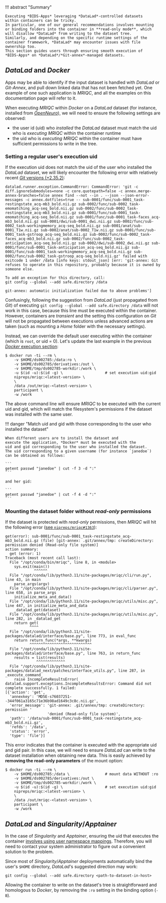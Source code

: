 !!! abstract "Summary"

    Executing *BIDS-Apps* leveraging *DataLad*-controlled datasets
    within containers can be tricky.
    In particular, one of our general recommendations involves mounting
    or binding folders into the container in **read-only mode**, which
    will disallow *DataLad* from writing to the dataset tree.
    Similarly, and depending on the specific runtime settings of the
    container framework, *DataLad* may encounter issues with file ownership too.
    This section guides users through ensuring smooth execution of
    *BIDS-Apps* on *DataLad*/*Git-annex*-managed datasets.

## *DataLad* and *Docker*

Apps may be able to identify if the input dataset is handled with
*DataLad* or *Git-Annex*, and pull down linked data that has not
been fetched yet.
One example of one such application is *MRIQC*, and all the examples
on this documentation page will refer to it.

When executing *MRIQC* within *Docker* on a *DataLad* dataset
(for instance, installed from [*OpenNeuro*](https://openneuro.org)),
we will need to ensure the following settings are observed:

* the user id (uid) who *installed* the *DataLad* dataset must match
  the uid who is *executing MRIQC* within the container runtime
* the uid who is *executing MRIQC* within the container must
  have sufficient permissions to write in the tree.

### Setting a regular user's execution uid

If the execution uid does not match the uid of the user who installed
the *DataLad* dataset, we will likely encounter the following error
with relatively recent
[*Git* versions (+2.35.2)](https://github.blog/open-source/git/git-security-vulnerability-announced/#):

```
datalad.runner.exception.CommandError: CommandError: 'git -c diff.ignoreSubmodules=none -c core.quotepath=false -c annex.merge-annex-branches=false annex find --not --in . --json --json-error-messages -c annex.dotfiles=true -- sub-0001/func/sub-0001_task-restingstate_acq-mb3_bold.nii.gz sub-0002/func/sub-0002_task-emomatching_acq-seq_bold.nii.gz sub-0002/func/sub-0002_task-restingstate_acq-mb3_bold.nii.gz sub-0001/func/sub-0001_task-emomatching_acq-seq_bold.nii.gz sub-0001/func/sub-0001_task-faces_acq-mb3_bold.nii.gz sub-0001/dwi/sub-0001_dwi.nii.gz sub-0002/func/sub-0002_task-workingmemory_acq-seq_bold.nii.gz sub-0001/anat/sub-0001_T1w.nii.gz sub-0002/anat/sub-0002_T1w.nii.gz sub-0001/func/sub-0001_task-gstroop_acq-seq_bold.nii.gz sub-0002/func/sub-0002_task-faces_acq-mb3_bold.nii.gz sub-0002/func/sub-0002_task-anticipation_acq-seq_bold.nii.gz sub-0002/dwi/sub-0002_dwi.nii.gz sub-0001/func/sub-0001_task-anticipation_acq-seq_bold.nii.gz sub-0001/func/sub-0001_task-workingmemory_acq-seq_bold.nii.gz sub-0002/func/sub-0002_task-gstroop_acq-seq_bold.nii.gz' failed with exitcode 1 under /data [info keys: stdout_json] [err: 'git-annex: Git refuses to operate in this repository, probably because it is owned by someone else.

To add an exception for this directory, call:
git config --global --add safe.directory /data

git-annex: automatic initialization failed due to above problems']
```

Confusingly, following the suggestion from *DataLad*
(just propagated from *Git*) of executing
`git config --global --add safe.directory /data` will not work in this
case, because this line must be executed within the container.
However, containers are *transient* and the setting this configuration
on *Git* will not be propagated between executions unless advanced
actions are taken (such as mounting a *Home* folder with the necessary settings).

Instead, we can override the default user executing within the container
(which is `root`, or uid = 0).
Let's update the last example in the previous
[*Docker* execution section](docker.md#running-a-niprep-directly-interacting-with-the-docker-engine):


``` {.shell hl_lines="5"}
$ docker run -ti --rm \
    -v $HOME/ds002785:/data:ro \
    -v $HOME/ds002785/derivatives:/out \
    -v $HOME/tmp/ds002785-workdir:/work \
    -u $(id -u):$(id -g) \                   # set execution uid:gid
    nipreps/mriqc:<latest-version> \
    \
    /data /out/mriqc-<latest-version> \
    participant \
    -w /work
```

The above command line will ensure *MRIQC* to be executed with the current
uid and gid, which will match the filesystem's permissions if the dataset
was installed with the same user.

!!! danger "Match uid and gid with those corresponding to the user who installed the dataset"

    When different users are to install the dataset and
    execute the application, *Docker* must be executed with the
    uid and gid corresponding to the user who installed the dataset.
    The uid corresponding to a given username (for instance `janedoe`)
    can be obtained as follows:

    ```
    getent passwd "janedoe" | cut -f 3 -d ":"
    ```

    and her gid:

    ```
    getent passwd "janedoe" | cut -f 4 -d ":"
    ```

### Mounting the dataset folder without *read-only* permissions

If the dataset is protected with *read-only* permissions, then *MRIQC*
will hit the following error
([see `nipreps/mriqc#1363`](https://github.com/nipreps/mriqc/issues/1363)):

```
get(error): sub-0001/func/sub-0001_task-restingstate_acq-mb3_bold.nii.gz (file) [git-annex: .git/annex/tmp: createDirectory: permission denied (Read-only file system)]
action summary:
  get (error: 1)
Traceback (most recent call last):
  File "/opt/conda/bin/mriqc", line 8, in <module>
    sys.exit(main())
             ^^^^^^
  File "/opt/conda/lib/python3.11/site-packages/mriqc/cli/run.py", line 43, in main
    parse_args(argv)
  File "/opt/conda/lib/python3.11/site-packages/mriqc/cli/parser.py", line 658, in parse_args
    initialize_meta_and_data()
  File "/opt/conda/lib/python3.11/site-packages/mriqc/utils/misc.py", line 447, in initialize_meta_and_data
    _datalad_get(dataset)
  File "/opt/conda/lib/python3.11/site-packages/mriqc/utils/misc.py", line 282, in _datalad_get
    return get(
           ^^^^
  File "/opt/conda/lib/python3.11/site-packages/datalad/interface/base.py", line 773, in eval_func
    return return_func(*args, **kwargs)
           ^^^^^^^^^^^^^^^^^^^^^^^^^^^^
  File "/opt/conda/lib/python3.11/site-packages/datalad/interface/base.py", line 763, in return_func
    results = list(results)
              ^^^^^^^^^^^^^
  File "/opt/conda/lib/python3.11/site-packages/datalad_next/patches/interface_utils.py", line 287, in _execute_command_
    raise IncompleteResultsError(
datalad.support.exceptions.IncompleteResultsError: Command did not complete successfully. 1 failed:
[{'action': 'get',
  'annexkey': 'MD5E-s76037251--344f061a3165c71e36b98ad1649c3c8c.nii.gz',
  'error_message': 'git-annex: .git/annex/tmp: createDirectory: permission '
                   'denied (Read-only file system)',
  'path': '/data/sub-0001/func/sub-0001_task-restingstate_acq-mb3_bold.nii.gz',
  'refds': '/data',
  'status': 'error',
  'type': 'file'}]
```

This error indicates that the container is executed with
the appropriate uid and gid pair.
In this case, we will need to ensure *DataLad* can write
to the dataset installation when obtaining new data.
This is easily achieved by **removing the read-only parameters** of the
mount option:

``` {.shell hl_lines="2 5"}
$ docker run -ti --rm \
    -v $HOME/ds002785:/data \                # mount data WITHOUT :ro
    -v $HOME/ds002785/derivatives:/out \
    -v $HOME/tmp/ds002785-workdir:/work \
    -u $(id -u):$(id -g) \                   # set execution uid:gid
    nipreps/mriqc:<latest-version> \
    \
    /data /out/mriqc-<latest-version> \
    participant \
    -w /work
```

## *DataLad* and *Singularity*/*Apptainer*

In the case of *Singularity* and *Apptainer*, ensuring the uid that
executes the container [involves using user namespace mappings](https://apptainer.org/docs/admin/1.0/user_namespace.html#user-namespace-requirementsn).
Therefore, you will need to contact your system administrator to figure
out a convenient solution to the problem.

Since most of *Singularity*/*Apptainer* deployments automatically bind
the user's `$HOME` directory, *DataLad*'s suggested direction may
work:

```
git config --global --add safe.directory <path-to-dataset-in-host>
```

Allowing the container to write on the dataset's tree is straightforward
and homologous to *Docker*, by removing the `:ro` setting in the binding
option (`-B`).
